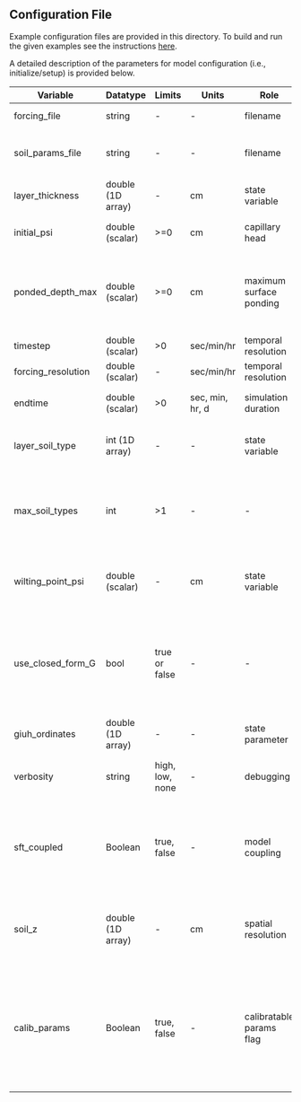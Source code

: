 ## Configuration File
Example configuration files are provided in this directory. To build and run the given examples see the instructions [here](https://github.com/NOAA-OWP/LGAR-C/blob/ajk/doc_update/INSTALL.md#build-standalone-mode).

A detailed description of the parameters for model configuration (i.e., initialize/setup) is provided below. 


| Variable | Datatype |  Limits  | Units | Role | Process | Description |
| -------- | -------- | ------ | ----- | ---- | ------- | ----------- |
| forcing_file | string | - | - | filename | - | provides precip. and PET inputs |
| soil_params_file | string | - | - | filename | - | provides soil types with van Genuchton parameters |
| layer_thickness | double (1D array)| - | cm | state variable | - | individual layer thickness (not absolute)|
| initial_psi | double (scalar)| >=0 | cm | capillary head | - | used to initialize layers with a constant head |
| ponded_depth_max | double (scalar)| >=0 | cm | maximum surface ponding | - | the maximum amount of water unavailable for surface drainage, default is set to zero |
| timestep | double (scalar)| >0 | sec/min/hr | temporal resolution | - | timestep of the model |
| forcing_resolution | double (scalar)| - | sec/min/hr | temporal resolution | - | timestep of the forcing data |
| endtime | double (scalar)| >0 | sec, min, hr, d | simulation duration | - | time at which model simulation ends |
| layer_soil_type | int (1D array) | - | - | state variable | - | layer soil type (read from the database file soil_params_file) |
| max_soil_types | int | >1 | - | - | - | maximum number of soil types read from the file soil_params_file (default is set to 15) |
| wilting_point_psi | double (scalar) | - | cm | state variable | - | wilting point (the amount of water not available for plants) used in computing AET |
| use_closed_form_G | bool | true or false | - | - | - | determines whether the numeric integral or closed form for G is used; a value of true will use the closed form. This defaults to false. |
| giuh_ordinates | double (1D array)| - | - | state parameter | - | GIUH ordinates (for giuh based surface runoff) |
| verbosity | string | high, low, none | - | debugging | - | controls IO (screen outputs and writing to disk) |
| sft_coupled | Boolean | true, false | - | model coupling | impacts hydraulic conductivity | couples LASAM to SFT. Coupling to SFT reduces hydraulic conducitivity, and hence infiltration, when soil is frozen|
| soil_z | double (1D array) | - | cm | spatial resolution | - | vertical resolution of the soil column (computational domain of the SFT model) |
| calib_params | Boolean | true, false | - | calibratable params flag | impacts soil properties | If set to true, soil `smcmax`, `smcmin`, `vg_m`, and `vg_alpha` are calibrated. defualt is false. vg = van Genuchten, SMC= soil moisture content |
